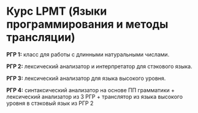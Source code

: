 # Курс LPMT (Языки программирования и методы трансляции)
**РГР 1:** класс для работы с длинными натуральными числами.

**РГР 2:** лексический анализатор и интерпретатор для стэкового языка.

**РГР 3:** лексический анализатор для языка высокого уровня.

**РГР 4:** синтаксический анализатор на основе ПП грамматики + лексический анализатор из 3 РГР + транслятор из языка высокого уровня в стэковый язык из РГР 2

